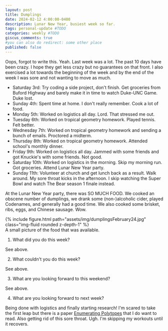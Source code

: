 ```yaml
---
layout: post
title: Dumplings
date: 2024-02-12 4:00:00-0400
description: Lunar New Year, busiest week so far.
tags: personal-update #TODO
categories: weekly #TODO
giscus_comments: true
#you can also do redirect: some other place
published: false
---
```


Oops, forgot to write this. Yeah. Last week was a lot. The past 10 days have been crazy. I hope they get less crazy but no guarantees on that front. I also exercised a lot towards the beginning of the week and by the end of the week I was sore and not wanting to move as much.

- Saturday 3rd: Try coding a side project, don't finish. Get groceries from Buford Highway and barely make it in time to watch Duke-UNC Game. Duke lost.
- Sunday 4th: Spent time at home. I don't really remember. Cook a lot of food.
- Monday 5th: Worked on logistics all day. Lord. That stressed me out.
- Tuesday 6th: Worked on tropical geometry homework. Played tennis. Felt better.
- Wednesday 7th: Worked on tropical geometry homework and sending a bunch of emails. Proctored a midterm.
- Thursday 8th: Worked on tropical geometry homework. Attended school's monthly dinner.
- Friday 9th: Worked on logistics all day. Jammed with some friends and got Knuckie's with some friends. Not good.
- Saturday 10th: Worked on logistics in the morning. Skip my morning run. Got groceries. Attend Lunar New Year party.
- Sunday 11th: Volunteer at church and get lunch back as a result. Walk around. My sore throat kicks in the afternoon. I skip watching the Super Bowl and watch The Bear season 1 finale instead.

At the Lunar New Year party, there was SO MUCH FOOD. We cooked an obscene number of dumplings, we drank some (non-)alcoholic cider, played Codenames, and generally had a good time. We also cooked some brisket, ribs, eggs, and Chinese sausage. Wow.

<div class="row mt-3">
    <div class="col-sm mt-3 mt-md-0">
        {% include figure.html path="assets/img/dumplingsFebruary24.jpg" class="img-fluid rounded z-depth-1" %}
    </div>
</div>
<div class="caption">
    A small picture of the food that was available.
</div>

1. What did you do this week?

See above.

2. What couldn't you do this week?

See above. 

3. What are you looking forward to this weekend?

See above.

4. What are you looking forward to next week?

Being done with logistics and finally starting research! I'm scared to take the first leap but there is a paper [Enumerating Polytopes](https://arxiv.org/abs/1310.2012) that I do want to read. Also getting rid of this sore throat. Ugh. I'm skipping my workouts until it recovers.